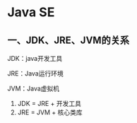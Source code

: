 # Java SE

## 一、JDK、JRE、JVM的关系

JDK：java开发工具

JRE：Java运行环境

JVM：Java虚拟机

1. JDK = JRE + 开发工具
2. JRE = JVM + 核心类库